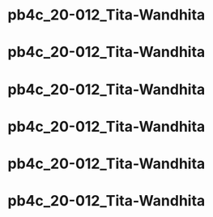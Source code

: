 # pb4c_20-012_Tita-Wandhita
# pb4c_20-012_Tita-Wandhita
# pb4c_20-012_Tita-Wandhita
# pb4c_20-012_Tita-Wandhita
# pb4c_20-012_Tita-Wandhita
# pb4c_20-012_Tita-Wandhita

